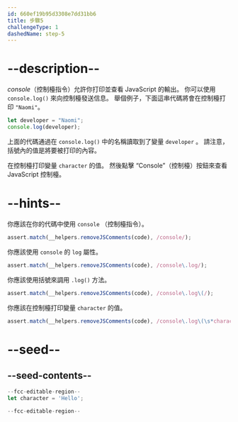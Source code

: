 ```yaml
---
id: 660ef19b95d3308e7dd31bb6
title: 步驟5
challengeType: 1
dashedName: step-5
---
```


# --description--

<dfn>console</dfn>（控制檯指令）允許你打印並查看 JavaScript 的輸出。 你可以使用 `console.log()` 來向控制檯發送信息。 舉個例子，下面這串代碼將會在控制檯打印 `"Naomi"`。

```js
let developer = "Naomi";
console.log(developer);
```

上面的代碼通過在 `console.log()` 中的名稱讀取到了變量 `developer` 。 請注意，括號內的值是將要被打印的內容。

在控制檯打印變量 `character` 的值。 然後點擊 “Console”（控制檯）按鈕來查看 JavaScript 控制檯。

# --hints--

你應該在你的代碼中使用 `console` （控制檯指令）。

```js
assert.match(__helpers.removeJSComments(code), /console/);
```

你應該使用 `console` 的 `log` 屬性。

```js
assert.match(__helpers.removeJSComments(code), /console\.log/);
```

你應該使用括號來調用 `.log()` 方法。

```js
assert.match(__helpers.removeJSComments(code), /console\.log\(/);
```

你應該在控制檯打印變量 `character` 的值。

```js
assert.match(__helpers.removeJSComments(code), /console\.log\(\s*character\s*\)/);
```


# --seed--

## --seed-contents--

```js
--fcc-editable-region--
let character = 'Hello';

--fcc-editable-region--
```
